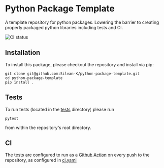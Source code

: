 # Python Package Template
A template repository for python packages. Lowering the barrier to creating properly packaged python libraries including tests and CI.

![CI status](https://github.com/Silvan-K/python-package-template/actions/workflows/ci.yaml/badge.svg)

## Installation

To install this package, please checkout the repository and install via pip:

```
git clone git@github.com:Silvan-K/python-package-template.git
cd python-package-template
pip install .
```

## Tests

To run tests (located in the [tests](https://github.com/Silvan-K/python-package-template/tree/main/tests) directory) please run

```
pytest
```

from within the repository's root directory.

## CI

The tests are configured to run as a [Github Action](https://github.com/features/actions) on every push to the repository, as configured in [ci.yaml](https://github.com/Silvan-K/python-package-template/blob/main/.github/workflows/ci.yaml)
